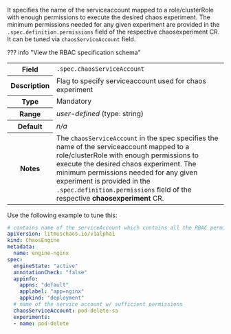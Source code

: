 It specifies the name of the serviceaccount mapped to a role/clusterRole with enough permissions to execute the desired chaos experiment. The minimum permissions needed for any given experiment are provided in the `.spec.definition.permissions` field of the respective chaosexperiment CR.
It can be tuned via `chaosServiceAccount` field.

??? info "View the RBAC specification schema"
    <table>
      <tr>
        <th>Field</th>
        <td><code>.spec.chaosServiceAccount</code></td>
      </tr>
      <tr>
        <th>Description</th>
        <td>Flag to specify serviceaccount used for chaos experiment</td>
      </tr>
      <tr>
        <th>Type</th>
        <td>Mandatory</td>
      </tr>
      <tr>
        <th>Range</th>
        <td><i>user-defined</i> (type: string)</td>
      </tr>
      <tr>
        <th>Default</th>
        <td><i>n/a</i></td>
      </tr>
      <tr>
        <th>Notes</th>
        <td>The <code>chaosServiceAccount</code> in the spec specifies the name of the serviceaccount mapped to a role/clusterRole with enough permissions to execute the desired chaos experiment. The minimum permissions needed for any given experiment is provided in the <code>.spec.definition.permissions</code> field of the respective <b>chaosexperiment</b> CR.</td>
      </tr>
    </table>

Use the following example to tune this:

[embedmd]:# (https://raw.githubusercontent.com/litmuschaos/litmus/master/mkdocs/docs/experiments/chaos-resources/engine-spec/service-account.yaml yaml)
```yaml
# contains name of the serviceAccount which contains all the RBAC permissions required for the experiment
apiVersion: litmuschaos.io/v1alpha1
kind: ChaosEngine
metadata:
  name: engine-nginx
spec:
  engineState: "active"
  annotationCheck: "false"
  appinfo:
    appns: "default"
    applabel: "app=nginx"
    appkind: "deployment"
  # name of the service account w/ sufficient permissions
  chaosServiceAccount: pod-delete-sa
  experiments:
  - name: pod-delete
  
```